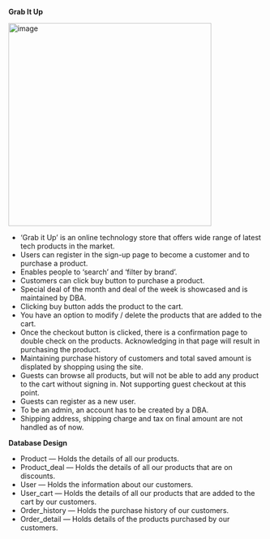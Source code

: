 **Grab It Up**

<img width="400" alt="image" src="https://github.com/user-attachments/assets/0c427181-83e1-4060-93a1-31201fbec815">

- ‘Grab it Up’ is an online technology store that offers wide range of latest tech products in the market.
- Users can register in the sign-up page to become a customer and to purchase a product.
- Enables people to ‘search’ and ‘filter by brand’.
- Customers can click buy button to purchase a product.
- Special deal of the month and deal of the week is showcased and is maintained by DBA.
- Clicking buy button adds the product to the cart.
- You have an option to modify / delete the products that are added to the cart.
- Once the checkout button is clicked, there is a confirmation page to double check on the products. Acknowledging in that page will result in purchasing the product.
- Maintaining purchase history of customers and total saved amount is displated by shopping using the site.
- Guests can browse all products, but will not be able to add any product to the cart without signing in. Not supporting guest checkout at this point.
- Guests can register as a new user.
- To be an admin, an account has to be created by a DBA.
- Shipping address, shipping charge and tax on final amount are not handled as of now.

**Database Design**
- Product — Holds the details of all our products.
- Product_deal — Holds the details of all our products that are on discounts.
- User — Holds the information about our customers.
- User_cart — Holds the details of all our products that are added to the cart by our customers.
- Order_history — Holds the purchase history of our customers.
- Order_detail — Holds details of the products purchased by our customers.
